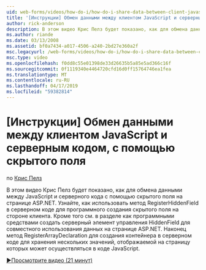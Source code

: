 ```yaml
---
uid: web-forms/videos/how-do-i/how-do-i-share-data-between-client-javascript-and-server-code-using-a-hidden-field
title: '[Инструкции] Обмен данными между клиентом JavaScript и серверным кодом, с помощью скрытого поля | Документация Майкрософт'
author: rick-anderson
description: В этом видео Крис Пелз будет показано, как для обмена данными между JavaScript и серверного кода с помощью скрытого поля на странице ASP.NET. Узнайте, как t...
ms.author: riande
ms.date: 03/13/2008
ms.assetid: bf0a7434-a017-4506-a240-2bd27e360a2f
msc.legacyurl: /web-forms/videos/how-do-i/how-do-i-share-data-between-client-javascript-and-server-code-using-a-hidden-field
msc.type: video
ms.openlocfilehash: f0dd8c55e01398de33d26635b5a85e5ad366c16f
ms.sourcegitcommit: 0f1119340e4464720cfd16d0ff15764746ea1fea
ms.translationtype: MT
ms.contentlocale: ru-RU
ms.lasthandoff: 04/17/2019
ms.locfileid: "59382814"
---
```

# <a name="how-do-i-share-data-between-client-javascript-and-server-code-using-a-hidden-field"></a>[Инструкции] Обмен данными между клиентом JavaScript и серверным кодом, с помощью скрытого поля

по [Крис Пелз](https://twitter.com/chrispels)

В этом видео Крис Пелз будет показано, как для обмена данными между JavaScript и серверного кода с помощью скрытого поля на странице ASP.NET. Узнайте, как использовать метод RegisterHiddenField в серверном коде для программного создания скрытого поля на стороне клиента. Кроме того см. в разделе как программными средствами создать серверный элемент управления HiddenField для совместного использования данных на странице ASP.NET. Наконец метод RegisterArrayDeclaration для создания контейнера в серверном коде для хранения нескольких значений, отображаемой на страницу которых может осуществляться в коде JavaScript.

[&#9654;Просмотрите видео (21 минут)](https://channel9.msdn.com/Blogs/ASP-NET-Site-Videos/how-do-i-share-data-between-client-javascript-and-server-code-using-a-hidden-field)
